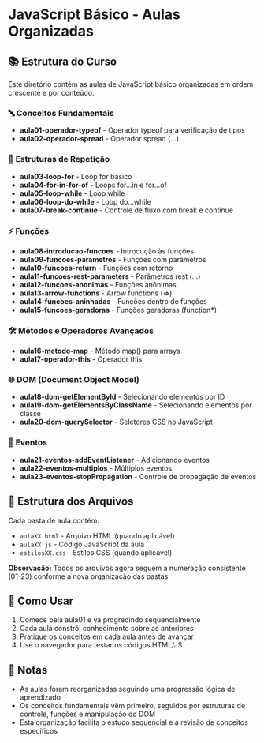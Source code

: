 # JavaScript Básico - Aulas Organizadas

## 📚 Estrutura do Curso

Este diretório contém as aulas de JavaScript básico organizadas em ordem crescente e por conteúdo:

### 🔤 **Conceitos Fundamentais**
- **aula01-operador-typeof** - Operador typeof para verificação de tipos
- **aula02-operador-spread** - Operador spread (...)

### 🔄 **Estruturas de Repetição**
- **aula03-loop-for** - Loop for básico
- **aula04-for-in-for-of** - Loops for...in e for...of
- **aula05-loop-while** - Loop while
- **aula06-loop-do-while** - Loop do...while
- **aula07-break-continue** - Controle de fluxo com break e continue

### ⚡ **Funções**
- **aula08-introducao-funcoes** - Introdução às funções
- **aula09-funcoes-parametros** - Funções com parâmetros
- **aula10-funcoes-return** - Funções com retorno
- **aula11-funcoes-rest-parameters** - Parâmetros rest (...)
- **aula12-funcoes-anonimas** - Funções anônimas
- **aula13-arrow-functions** - Arrow functions (=&gt;)
- **aula14-funcoes-aninhadas** - Funções dentro de funções
- **aula15-funcoes-geradoras** - Funções geradoras (function*)

### 🛠️ **Métodos e Operadores Avançados**
- **aula16-metodo-map** - Método map() para arrays
- **aula17-operador-this** - Operador this

### 🌐 **DOM (Document Object Model)**
- **aula18-dom-getElementById** - Selecionando elementos por ID
- **aula19-dom-getElementsByClassName** - Selecionando elementos por classe
- **aula20-dom-querySelector** - Seletores CSS no JavaScript

### 🎯 **Eventos**
- **aula21-eventos-addEventListener** - Adicionando eventos
- **aula22-eventos-multiplos** - Múltiplos eventos
- **aula23-eventos-stopPropagation** - Controle de propagação de eventos

## 📁 **Estrutura dos Arquivos**

Cada pasta de aula contém:
- `aulaXX.html` - Arquivo HTML (quando aplicável) 
- `aulaXX.js` - Código JavaScript da aula
- `estilosXX.css` - Estilos CSS (quando aplicável)

**Observação:** Todos os arquivos agora seguem a numeração consistente (01-23) conforme a nova organização das pastas.

## 🚀 **Como Usar**

1. Comece pela aula01 e vá progredindo sequencialmente
2. Cada aula constrói conhecimento sobre as anteriores
3. Pratique os conceitos em cada aula antes de avançar
4. Use o navegador para testar os códigos HTML/JS

## 📝 **Notas**

- As aulas foram reorganizadas seguindo uma progressão lógica de aprendizado
- Os conceitos fundamentais vêm primeiro, seguidos por estruturas de controle, funções e manipulação do DOM
- Esta organização facilita o estudo sequencial e a revisão de conceitos específicos
